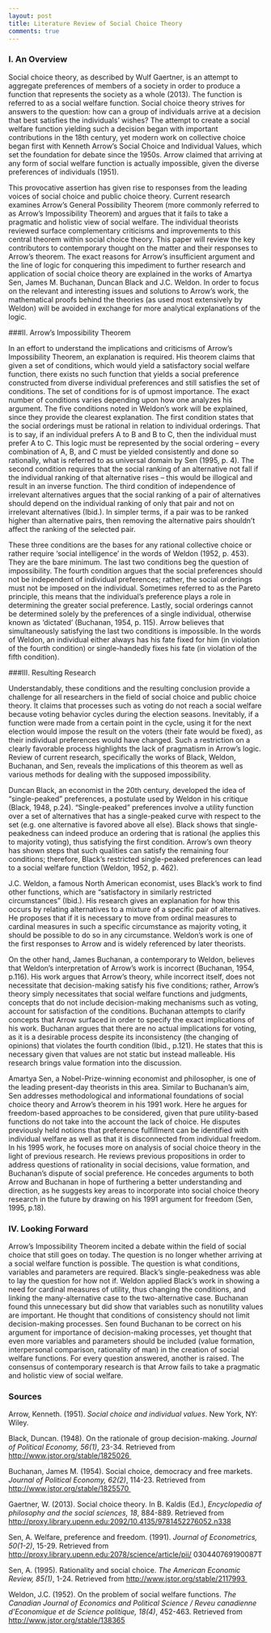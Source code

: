 ```yaml
---
layout: post
title: Literature Review of Social Choice Theory
comments: true
---
```

### I. An Overview

Social choice theory, as described by Wulf Gaertner, is an attempt to aggregate preferences of members of a society in order to produce a function that represents the society as a whole (2013). The function is referred to as a social welfare function. Social choice theory strives for answers to the question: how can a group of individuals arrive at a decision that best satisfies the individuals’ wishes? The attempt to create a social welfare function yielding such a decision began with important contributions in the 18th century, yet modern work on collective choice began first with Kenneth Arrow’s Social Choice and Individual Values, which set the foundation for debate since the 1950s. Arrow claimed that arriving at any form of social welfare function is actually impossible, given the diverse preferences of individuals (1951).

<!--more-->

This provocative assertion has given rise to responses from the leading voices of social choice and public choice theory. Current research examines Arrow’s General Possibility Theorem (more commonly referred to as Arrow’s Impossibility Theorem) and argues that it fails to take a pragmatic and holistic view of social welfare. The individual theorists reviewed surface complementary criticisms and improvements to this central theorem within social choice theory. This paper will review the key contributors to contemporary thought on the matter and their responses to Arrow’s theorem. The exact reasons for Arrow’s insufficient argument and the line of logic for conquering this impediment to further research and application of social choice theory are explained in the works of Amartya Sen, James M. Buchanan, Duncan Black and J.C. Weldon. In order to focus on the relevant and interesting issues and solutions to Arrow’s work, the mathematical proofs behind the theories (as used most extensively by Weldon) will be avoided in exchange for more analytical explanations of the logic.

###II. Arrow’s Impossibility Theorem

In an effort to understand the implications and criticisms of Arrow’s Impossibility Theorem, an explanation is required. His theorem claims that given a set of conditions, which would yield a satisfactory social welfare function, there exists no such function that yields a social preference constructed from diverse individual preferences and still satisfies the set of conditions. The set of conditions for is of upmost importance. The exact number of conditions varies depending upon how one analyzes his argument. The five conditions noted in Weldon’s work will be explained, since they provide the clearest explanation. The first condition states that the social orderings must be rational in relation to individual orderings. That is to say, if an individual prefers A to B and B to C, then the individual must prefer A to C. This logic must be represented by the social ordering – every combination of A, B, and C must be yielded consistently and done so rationally, what is referred to as universal domain by Sen (1995, p. 4). The second condition requires that the social ranking of an alternative not fall if the individual ranking of that alternative rises – this would be illogical and result in an inverse function. The third condition of independence of irrelevant alternatives argues that the social ranking of a pair of alternatives should depend on the individual ranking of only that pair and not on irrelevant alternatives (Ibid.). In simpler terms, if a pair was to be ranked higher than alternative pairs, then removing the alternative pairs shouldn’t affect the ranking of the selected pair.

These three conditions are the bases for any rational collective choice or rather require ‘social intelligence’ in the words of Weldon (1952, p. 453). They are the bare minimum. The last two conditions beg the question of impossibility. The fourth condition argues that the social preferences should not be independent of individual preferences; rather, the social orderings must not be imposed on the individual. Sometimes referred to as the Pareto principle, this means that the individual’s preference plays a role in determining the greater social preference. Lastly, social orderings cannot be determined solely by the preferences of a single individual, otherwise known as ‘dictated’ (Buchanan, 1954, p. 115). Arrow believes that simultaneously satisfying the last two conditions is impossible. In the words of Weldon, an individual either always has his fate fixed for him (in violation of the fourth condition) or single-handedly fixes his fate (in violation of the fifth condition).

###III. Resulting Research

Understandably, these conditions and the resulting conclusion provide a challenge for all researchers in the field of social choice and public choice theory. It claims that processes such as voting do not reach a social welfare because voting behavior cycles during the election seasons. Inevitably, if a function were made from a certain point in the cycle, using it for the next election would impose the result on the voters (their fate would be fixed), as their individual preferences would have changed. Such a restriction on a clearly favorable process highlights the lack of pragmatism in Arrow’s logic. Review of current research, specifically the works of Black, Weldon, Buchanan, and Sen, reveals the implications of this theorem as well as various methods for dealing with the supposed impossibility.

Duncan Black, an economist in the 20th century, developed the idea of “single-peaked” preferences, a postulate used by Weldon in his critique (Black, 1948, p.24). “Single-peaked” preferences involve a utility function over a set of alternatives that has a single-peaked curve with respect to the set (e.g. one alternative is favored above all else). Black shows that single-peakedness can indeed produce an ordering that is rational (he applies this to majority voting), thus satisfying the first condition. Arrow’s own theory has shown steps that such qualities can satisfy the remaining four conditions; therefore, Black’s restricted single-peaked preferences can lead to a social welfare function (Weldon, 1952, p. 462). 

J.C. Weldon, a famous North American economist, uses Black’s work to find other functions, which are “satisfactory in similarly restricted circumstances” (Ibid.). His research gives an explanation for how this occurs by relating alternatives to a mixture of a specific pair of alternatives. He proposes that if it is necessary to move from ordinal measures to cardinal measures in such a specific circumstance as majority voting, it should be possible to do so in any circumstance. Weldon’s work is one of the first responses to Arrow and is widely referenced by later theorists.

On the other hand, James Buchanan, a contemporary to Weldon, believes that Weldon’s interpretation of Arrow’s work is incorrect (Buchanan, 1954, p.116). His work argues that Arrow’s theory, while incorrect itself, does not necessitate that decision-making satisfy his five conditions; rather, Arrow’s theory simply necessitates that social welfare functions and judgments, concepts that do not include decision-making mechanisms such as voting, account for satisfaction of the conditions. Buchanan attempts to clarify concepts that Arrow surfaced in order to specify the exact implications of his work. Buchanan argues that there are no actual implications for voting, as it is a desirable process despite its inconsistency (the changing of opinions) that violates the fourth condition (Ibid., p.121). He states that this is necessary given that values are not static but instead malleable. His research brings value formation into the discussion.

Amartya Sen, a Nobel-Prize-winning economist and philosopher, is one of the leading present-day theorists in this area. Similar to Buchanan’s aim, Sen addresses methodological and informational foundations of social choice theory and Arrow’s theorem in his 1991 work. Here he argues for freedom-based approaches to be considered, given that pure utility-based functions do not take into the account the lack of choice. He disputes previously held notions that preference fulfillment can be identified with individual welfare as well as that it is disconnected from individual freedom. In his 1995 work, he focuses more on analysis of social choice theory in the light of previous research. He reviews previous propositions in order to address questions of rationality in social decisions, value formation, and Buchanan’s dispute of social preference. He concedes arguments to both Arrow and Buchanan in hope of furthering a better understanding and direction, as he suggests key areas to incorporate into social choice theory research in the future by drawing on his 1991 argument for freedom (Sen, 1995, p.18). 

### IV. Looking Forward

Arrow’s Impossibility Theorem incited a debate within the field of social choice that still goes on today. The question is no longer whether arriving at a social welfare function is possible. The question is what conditions, variables and parameters are required. Black’s single-peakedness was able to lay the question for how not if. Weldon applied Black’s work in showing a need for cardinal measures of utility, thus changing the conditions, and linking the many-alternative case to the two-alternative case. Buchanan found this unnecessary but did show that variables such as nonutility values are important. He thought that conditions of consistency should not limit decision-making processes. Sen found Buchanan to be correct on his argument for importance of decision-making processes, yet thought that even more variables and parameters should be included (value formation, interpersonal comparison, rationality of man) in the creation of social welfare functions. For every question answered, another is raised. The consensus of contemporary research is that Arrow fails to take a pragmatic and holistic view of social welfare.

### Sources

Arrow, Kenneth. (1951). *Social choice and individual values*. New York, NY: Wiley.

Black, Duncan. (1948). On the rationale of group decision-making. *Journal of Political Economy, 56(1)*, 23-34. Retrieved from http://www.jstor.org/stable/1825026 

Buchanan, James M. (1954). Social choice, democracy and free markets. *Journal of Political Economy, 62(2)*, 114-23. Retrieved from http://www.jstor.org/stable/1825570 

Gaertner, W. (2013). Social choice theory. In B. Kaldis (Ed.), *Encyclopedia of philosophy and the social sciences, 18*, 884-889. Retrieved from http://proxy.library.upenn.edu:2092/10.4135/9781452276052.n338

Sen, A. Welfare, preference and freedom. (1991). *Journal of Econometrics, 50(1-2)*, 15-29.
Retrieved from http://proxy.library.upenn.edu:2078/science/article/pii/ 030440769190087T

Sen, A. (1995). Rationality and social choice. *The American Economic Review, 85(1)*, 1-24. Retrieved from http://www.jstor.org/stable/2117993 

Weldon, J.C. (1952). On the problem of social welfare functions. *The Canadian Journal of Economics and Political Science / Reveu canadienne d’Economique et de Science politique, 18(4)*, 452-463. Retrieved from http://www.jstor.org/stable/138365
